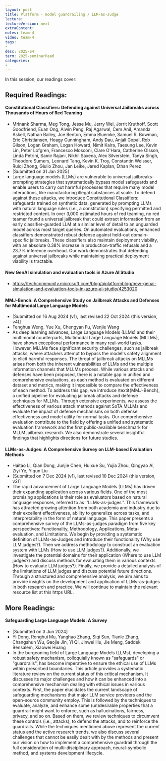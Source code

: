 ```yaml
---
layout: post
title: Platform - model guardrailing / LLM-as-Judge  
lecture: 
lectureVersion: next
extraContent: 
notes: team-4
video: team-4
tags:
- 
desc: 2025-S4
term: 2025-seminarRead
categories:
- 
---
```



In this session, our readings cover: 

## Required Readings: 

#### Constitutional Classifiers: Defending against Universal Jailbreaks across Thousands of Hours of Red Teaming
+ Mrinank Sharma, Meg Tong, Jesse Mu, Jerry Wei, Jorrit Kruthoff, Scott Goodfriend, Euan Ong, Alwin Peng, Raj Agarwal, Cem Anil, Amanda Askell, Nathan Bailey, Joe Benton, Emma Bluemke, Samuel R. Bowman, Eric Christiansen, Hoagy Cunningham, Andy Dau, Anjali Gopal, Rob Gilson, Logan Graham, Logan Howard, Nimit Kalra, Taesung Lee, Kevin Lin, Peter Lofgren, Francesco Mosconi, Clare O'Hara, Catherine Olsson, Linda Petrini, Samir Rajani, Nikhil Saxena, Alex Silverstein, Tanya Singh, Theodore Sumers, Leonard Tang, Kevin K. Troy, Constantin Weisser, Ruiqi Zhong, Giulio Zhou, Jan Leike, Jared Kaplan, Ethan Perez
+ [Submitted on 31 Jan 2025]
+ Large language models (LLMs) are vulnerable to universal jailbreaks-prompting strategies that systematically bypass model safeguards and enable users to carry out harmful processes that require many model interactions, like manufacturing illegal substances at scale. To defend against these attacks, we introduce Constitutional Classifiers: safeguards trained on synthetic data, generated by prompting LLMs with natural language rules (i.e., a constitution) specifying permitted and restricted content. In over 3,000 estimated hours of red teaming, no red teamer found a universal jailbreak that could extract information from an early classifier-guarded LLM at a similar level of detail to an unguarded model across most target queries. On automated evaluations, enhanced classifiers demonstrated robust defense against held-out domain-specific jailbreaks. These classifiers also maintain deployment viability, with an absolute 0.38% increase in production-traffic refusals and a 23.7% inference overhead. Our work demonstrates that defending against universal jailbreaks while maintaining practical deployment viability is tractable.

#### New GenAI simulation and evaluation tools in Azure AI Studio 
+ https://techcommunity.microsoft.com/blog/aiplatformblog/new-genai-simulation-and-evaluation-tools-in-azure-ai-studio/4253020


#### MMJ-Bench: A Comprehensive Study on Jailbreak Attacks and Defenses for Multimodal Large Language Models
+ [Submitted on 16 Aug 2024 (v1), last revised 22 Oct 2024 (this version, v4)]
+ Fenghua Weng, Yue Xu, Chengyan Fu, Wenjie Wang
+ As deep learning advances, Large Language Models (LLMs) and their multimodal counterparts, Multimodal Large Language Models (MLLMs), have shown exceptional performance in many real-world tasks. However, MLLMs face significant security challenges, such as jailbreak attacks, where attackers attempt to bypass the model's safety alignment to elicit harmful responses. The threat of jailbreak attacks on MLLMs arises from both the inherent vulnerabilities of LLMs and the multiple information channels that MLLMs process. While various attacks and defenses have been proposed, there is a notable gap in unified and comprehensive evaluations, as each method is evaluated on different dataset and metrics, making it impossible to compare the effectiveness of each method. To address this gap, we introduce \textit{MMJ-Bench}, a unified pipeline for evaluating jailbreak attacks and defense techniques for MLLMs. Through extensive experiments, we assess the effectiveness of various attack methods against SoTA MLLMs and evaluate the impact of defense mechanisms on both defense effectiveness and model utility for normal tasks. Our comprehensive evaluation contribute to the field by offering a unified and systematic evaluation framework and the first public-available benchmark for MLLM jailbreak research. We also demonstrate several insightful findings that highlights directions for future studies.



#### LLMs-as-Judges: A Comprehensive Survey on LLM-based Evaluation Methods
+ Haitao Li, Qian Dong, Junjie Chen, Huixue Su, Yujia Zhou, Qingyao Ai, Ziyi Ye, Yiqun Liu
+ [Submitted on 7 Dec 2024 (v1), last revised 10 Dec 2024 (this version, v2)]
+ The rapid advancement of Large Language Models (LLMs) has driven their expanding application across various fields. One of the most promising applications is their role as evaluators based on natural language responses, referred to as ''LLMs-as-judges''. This framework has attracted growing attention from both academia and industry due to their excellent effectiveness, ability to generalize across tasks, and interpretability in the form of natural language. This paper presents a comprehensive survey of the LLMs-as-judges paradigm from five key perspectives: Functionality, Methodology, Applications, Meta-evaluation, and Limitations. We begin by providing a systematic definition of LLMs-as-Judges and introduce their functionality (Why use LLM judges?). Then we address methodology to construct an evaluation system with LLMs (How to use LLM judges?). Additionally, we investigate the potential domains for their application (Where to use LLM judges?) and discuss methods for evaluating them in various contexts (How to evaluate LLM judges?). Finally, we provide a detailed analysis of the limitations of LLM judges and discuss potential future directions. Through a structured and comprehensive analysis, we aim aims to provide insights on the development and application of LLMs-as-judges in both research and practice. We will continue to maintain the relevant resource list at this https URL.


## More Readings: 


#### Safeguarding Large Language Models: A Survey
+  [Submitted on 3 Jun 2024]
+ Yi Dong, Ronghui Mu, Yanghao Zhang, Siqi Sun, Tianle Zhang, Changshun Wu, Gaojie Jin, Yi Qi, Jinwei Hu, Jie Meng, Saddek Bensalem, Xiaowei Huang
+ In the burgeoning field of Large Language Models (LLMs), developing a robust safety mechanism, colloquially known as "safeguards" or "guardrails", has become imperative to ensure the ethical use of LLMs within prescribed boundaries. This article provides a systematic literature review on the current status of this critical mechanism. It discusses its major challenges and how it can be enhanced into a comprehensive mechanism dealing with ethical issues in various contexts. First, the paper elucidates the current landscape of safeguarding mechanisms that major LLM service providers and the open-source community employ. This is followed by the techniques to evaluate, analyze, and enhance some (un)desirable properties that a guardrail might want to enforce, such as hallucinations, fairness, privacy, and so on. Based on them, we review techniques to circumvent these controls (i.e., attacks), to defend the attacks, and to reinforce the guardrails. While the techniques mentioned above represent the current status and the active research trends, we also discuss several challenges that cannot be easily dealt with by the methods and present our vision on how to implement a comprehensive guardrail through the full consideration of multi-disciplinary approach, neural-symbolic method, and systems development lifecycle.
